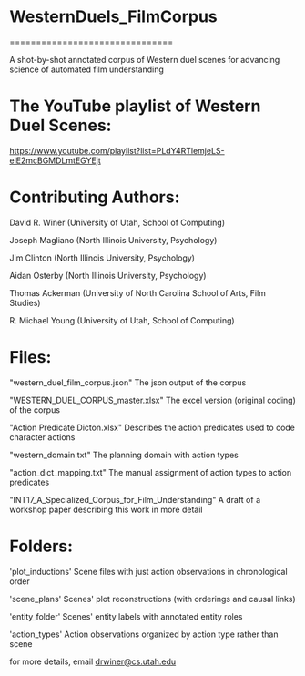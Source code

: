 # WesternDuels_FilmCorpus
===============================

A shot-by-shot annotated corpus of Western duel scenes for advancing science of automated film understanding


The YouTube playlist of Western Duel Scenes:
===============================

https://www.youtube.com/playlist?list=PLdY4RTlemjeLS-elE2mcBGMDLmtEGYEjt


Contributing Authors:
===============================


David R. Winer (University of Utah, School of Computing)

Joseph Magliano (North Illinois University, Psychology)

Jim Clinton (North Illinois University, Psychology)

Aidan Osterby (North Illinois University, Psychology)

Thomas Ackerman (University of North Carolina School of Arts, Film Studies)

R. Michael Young (University of Utah, School of Computing)


Files:
===============================


"western_duel_film_corpus.json"
The json output of the corpus

"WESTERN_DUEL_CORPUS_master.xlsx"
The excel version (original coding) of the corpus

"Action Predicate Dicton.xlsx" 
Describes the action predicates used to code character actions

"western_domain.txt" 
The planning domain with action types

"action_dict_mapping.txt" 
The manual assignment of action types to action predicates

"INT17_A_Specialized_Corpus_for_Film_Understanding"
A draft of a workshop paper describing this work in more detail


Folders:
===============================


'plot_inductions'
Scene files with just action observations in chronological order

'scene_plans' 
Scenes' plot reconstructions (with orderings and causal links)

'entity_folder'
Scenes' entity labels with annotated entity roles

'action_types'
Action observations organized by action type rather than scene


for more details, email drwiner@cs.utah.edu